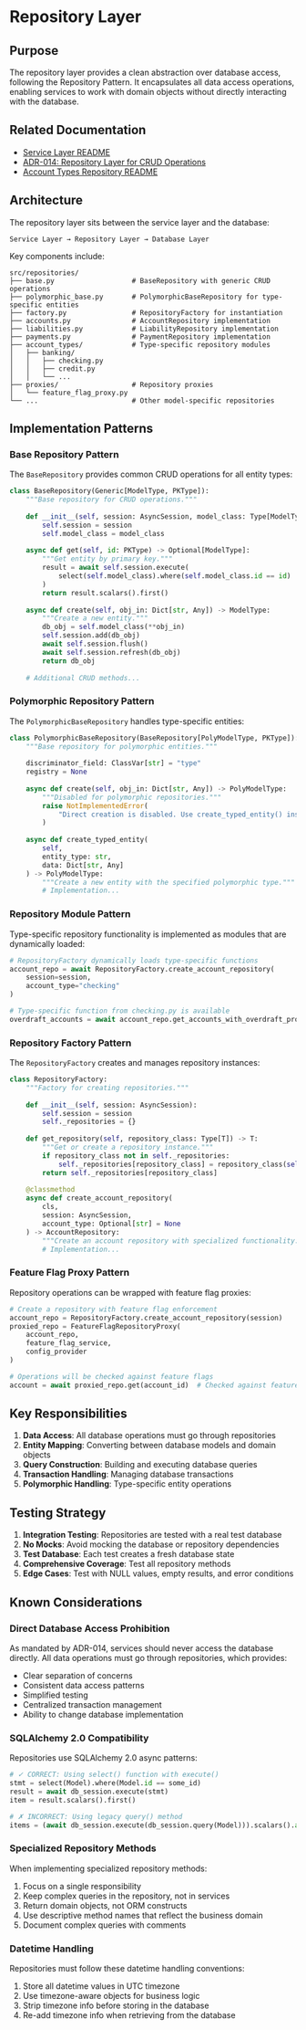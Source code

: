 # Repository Layer

## Purpose

The repository layer provides a clean abstraction over database access, following the Repository Pattern. It encapsulates all data access operations, enabling services to work with domain objects without directly interacting with the database.

## Related Documentation

- [Service Layer README](/code/debtonator/src/services/README.md)
- [ADR-014: Repository Layer for CRUD Operations](/code/debtonator/docs/adr/backend/014-repository-layer-for-crud-operations.md)
- [Account Types Repository README](/code/debtonator/src/repositories/account_types/README.md)

## Architecture

The repository layer sits between the service layer and the database:

```
Service Layer → Repository Layer → Database Layer
```

Key components include:

```
src/repositories/
├── base.py                   # BaseRepository with generic CRUD operations
├── polymorphic_base.py       # PolymorphicBaseRepository for type-specific entities
├── factory.py                # RepositoryFactory for instantiation
├── accounts.py               # AccountRepository implementation
├── liabilities.py            # LiabilityRepository implementation
├── payments.py               # PaymentRepository implementation
├── account_types/            # Type-specific repository modules 
│   ├── banking/
│   │   ├── checking.py
│   │   ├── credit.py
│   │   └── ...
├── proxies/                  # Repository proxies
│   └── feature_flag_proxy.py
└── ...                       # Other model-specific repositories
```

## Implementation Patterns

### Base Repository Pattern

The `BaseRepository` provides common CRUD operations for all entity types:

```python
class BaseRepository(Generic[ModelType, PKType]):
    """Base repository for CRUD operations."""
    
    def __init__(self, session: AsyncSession, model_class: Type[ModelType]):
        self.session = session
        self.model_class = model_class
    
    async def get(self, id: PKType) -> Optional[ModelType]:
        """Get entity by primary key."""
        result = await self.session.execute(
            select(self.model_class).where(self.model_class.id == id)
        )
        return result.scalars().first()
    
    async def create(self, obj_in: Dict[str, Any]) -> ModelType:
        """Create a new entity."""
        db_obj = self.model_class(**obj_in)
        self.session.add(db_obj)
        await self.session.flush()
        await self.session.refresh(db_obj)
        return db_obj
    
    # Additional CRUD methods...
```

### Polymorphic Repository Pattern

The `PolymorphicBaseRepository` handles type-specific entities:

```python
class PolymorphicBaseRepository(BaseRepository[PolyModelType, PKType]):
    """Base repository for polymorphic entities."""
    
    discriminator_field: ClassVar[str] = "type"
    registry = None
    
    async def create(self, obj_in: Dict[str, Any]) -> PolyModelType:
        """Disabled for polymorphic repositories."""
        raise NotImplementedError(
            "Direct creation is disabled. Use create_typed_entity() instead."
        )
    
    async def create_typed_entity(
        self, 
        entity_type: str, 
        data: Dict[str, Any]
    ) -> PolyModelType:
        """Create a new entity with the specified polymorphic type."""
        # Implementation...
```

### Repository Module Pattern

Type-specific repository functionality is implemented as modules that are dynamically loaded:

```python
# RepositoryFactory dynamically loads type-specific functions
account_repo = await RepositoryFactory.create_account_repository(
    session=session,
    account_type="checking"
)

# Type-specific function from checking.py is available
overdraft_accounts = await account_repo.get_accounts_with_overdraft_protection()
```

### Repository Factory Pattern

The `RepositoryFactory` creates and manages repository instances:

```python
class RepositoryFactory:
    """Factory for creating repositories."""
    
    def __init__(self, session: AsyncSession):
        self.session = session
        self._repositories = {}
    
    def get_repository(self, repository_class: Type[T]) -> T:
        """Get or create a repository instance."""
        if repository_class not in self._repositories:
            self._repositories[repository_class] = repository_class(self.session)
        return self._repositories[repository_class]
    
    @classmethod
    async def create_account_repository(
        cls,
        session: AsyncSession,
        account_type: Optional[str] = None
    ) -> AccountRepository:
        """Create an account repository with specialized functionality."""
        # Implementation...
```

### Feature Flag Proxy Pattern

Repository operations can be wrapped with feature flag proxies:

```python
# Create a repository with feature flag enforcement
account_repo = RepositoryFactory.create_account_repository(session)
proxied_repo = FeatureFlagRepositoryProxy(
    account_repo, 
    feature_flag_service,
    config_provider
)

# Operations will be checked against feature flags
account = await proxied_repo.get(account_id)  # Checked against feature flags
```

## Key Responsibilities

1. **Data Access**: All database operations must go through repositories
2. **Entity Mapping**: Converting between database models and domain objects
3. **Query Construction**: Building and executing database queries
4. **Transaction Handling**: Managing database transactions
5. **Polymorphic Handling**: Type-specific entity operations

## Testing Strategy

1. **Integration Testing**: Repositories are tested with a real test database
2. **No Mocks**: Avoid mocking the database or repository dependencies
3. **Test Database**: Each test creates a fresh database state
4. **Comprehensive Coverage**: Test all repository methods
5. **Edge Cases**: Test with NULL values, empty results, and error conditions

## Known Considerations

### Direct Database Access Prohibition

As mandated by ADR-014, services should never access the database directly. All data operations must go through repositories, which provides:

- Clear separation of concerns
- Consistent data access patterns
- Simplified testing
- Centralized transaction management
- Ability to change database implementation

### SQLAlchemy 2.0 Compatibility

Repositories use SQLAlchemy 2.0 async patterns:

```python
# ✓ CORRECT: Using select() function with execute()
stmt = select(Model).where(Model.id == some_id)
result = await db_session.execute(stmt)
item = result.scalars().first()

# ✗ INCORRECT: Using legacy query() method
items = (await db_session.execute(db_session.query(Model))).scalars().all()
```

### Specialized Repository Methods

When implementing specialized repository methods:

1. Focus on a single responsibility
2. Keep complex queries in the repository, not in services
3. Return domain objects, not ORM constructs
4. Use descriptive method names that reflect the business domain
5. Document complex queries with comments

### Datetime Handling

Repositories must follow these datetime handling conventions:

1. Store all datetime values in UTC timezone
2. Use timezone-aware objects for business logic
3. Strip timezone info before storing in the database
4. Re-add timezone info when retrieving from the database
